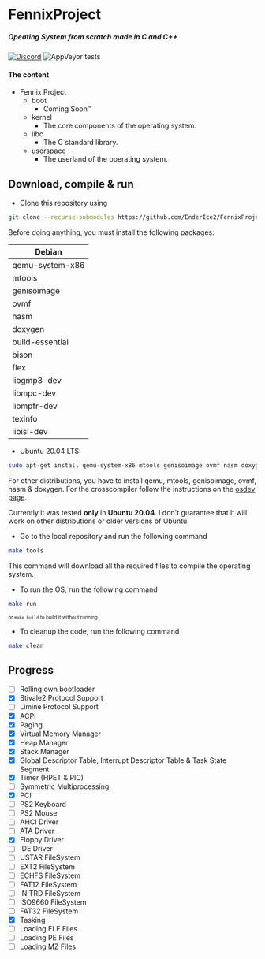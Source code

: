 # FennixProject
##### Opeating System from scratch made in C and C++

[![Discord](https://img.shields.io/badge/Discord-5865F2?style=for-the-badge&logo=discord&logoColor=white)](https://discord.gg/AYhW6N59Wu)
![AppVeyor tests](https://img.shields.io/appveyor/tests/EnderIce2/FennixProject?style=for-the-badge)

#### The content
- Fennix Project
    - boot
        - Coming Soon™
    - kernel
        - The core components of the operating system.
    - libc
        - The C standard library.
    - userspace
        - The userland of the operating system.

## Download, compile & run

- Clone this repository using

```bash
git clone --recurse-submodules https://github.com/EnderIce2/FennixProject
```

Before doing anything, you must install the following packages:

| Debian          |
| --------------- |
| qemu-system-x86 |
| mtools          |
| genisoimage     |
| ovmf            |
| nasm            |
| doxygen         |
| build-essential |
| bison           |
| flex            |
| libgmp3-dev     |
| libmpc-dev      |
| libmpfr-dev     |
| texinfo         |
| libisl-dev      |

- Ubuntu 20.04 LTS:
```bash
sudo apt-get install qemu-system-x86 mtools genisoimage ovmf nasm doxygen build-essential bison flex libgmp3-dev libmpc-dev libmpfr-dev texinfo libisl-dev
```

For other distributions, you have to install qemu, mtools, genisoimage, ovmf, nasm & doxygen. For the crosscompiler follow the instructions on the [osdev page](https://wiki.osdev.org/GCC_Cross-Compiler#:~:text=CLooG%20(optional)-,Installing%20Dependencies,-%E2%86%93%20Dependency%20/%20OS%20%E2%86%92).

Currently it was tested **only** in **Ubuntu 20.04**. I don't guarantee that it will work on other distributions or older versions of Ubuntu.

- Go to the local repository and run the following command

```bash
make tools
```

This command will download all the required files to compile the operating system.

- To run the OS, run the following command

```bash
make run
```
<sub><sup>or `make build` to build it without running.</sup></sub>

- To cleanup the code, run the following command

```bash
make clean
```

## Progress

- [ ] Rolling own bootloader
- [x] Stivale2 Protocol Support
- [ ] Limine Protocol Support
- [x] ACPI
- [x] Paging
- [x] Virtual Memory Manager
- [x] Heap Manager
- [x] Stack Manager
- [x] Global Descriptor Table, Interrupt Descriptor Table & Task State Segment
- [x] Timer (HPET & PIC)
- [ ] Symmetric Multiprocessing
- [x] PCI
- [ ] PS2 Keyboard
- [ ] PS2 Mouse
- [ ] AHCI Driver
- [ ] ATA Driver
- [x] Floppy Driver
- [ ] IDE Driver
- [ ] USTAR FileSystem
- [ ] EXT2 FileSystem
- [ ] ECHFS FileSystem
- [ ] FAT12 FileSystem
- [ ] INITRD FileSystem
- [ ] ISO9660 FileSystem
- [ ] FAT32 FileSystem
- [x] Tasking
- [ ] Loading ELF Files
- [ ] Loading PE Files
- [ ] Loading MZ Files
